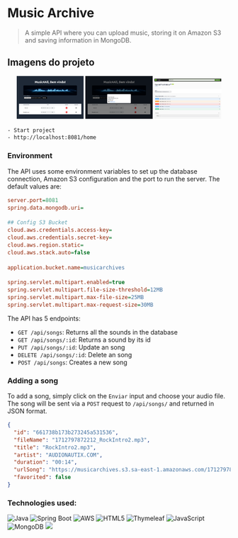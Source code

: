 # Music Archive

> A simple API where you can upload music, storing it on Amazon S3 and saving information in MongoDB.

## Imagens do projeto
<div align="center">
  <img src="/src/images/img.png" width="30%">
  <img src="/src/images/img_1.png" width="30%">
  <img src="/src/images/img_2.png" width="30%">
</div>

```bash
- Start project
- http://localhost:8081/home
```

[//]: # (> **Note**: The script will build the project before running it, and it'll start the containers for the database using `docker compose up -d`.Note**: The script will build the project before running it, and it'll start the containers for the database using `docker compose up -d`.)

### Environment

The API uses some environment variables to set up the database connection, Amazon S3 configuration and the port to run the server. The default values are:

```ini
server.port=8081
spring.data.mongodb.uri=

## Config S3 Bucket
cloud.aws.credentials.access-key=
cloud.aws.credentials.secret-key=
cloud.aws.region.static=
cloud.aws.stack.auto=false

application.bucket.name=musicarchives

spring.servlet.multipart.enabled=true
spring.servlet.multipart.file-size-threshold=12MB
spring.servlet.multipart.max-file-size=25MB
spring.servlet.multipart.max-request-size=30MB
```

The API has 5 endpoints:

- `GET /api/songs`: Returns all the sounds in the database
- `GET /api/songs/:id`: Returns a sound by its id
- `PUT /api/songs/:id`: Update an song
- `DELETE /api/songs/:id`: Delete an song
- `POST /api/songs`: Creates a new song

### Adding a song

To add a song, simply click on the `Enviar` input and choose your audio file. The song will be sent via a `POST` request to `/api/songs/` and returned in JSON format.

```json
{
  "id": "661738b173b273245a531536",
  "fileName": "1712797872212_RockIntro2.mp3",
  "title": "RockIntro2.mp3",
  "artist": "AUDIONAUTIX.COM",
  "duration": "00:14",
  "urlSong": "https://musicarchives.s3.sa-east-1.amazonaws.com/1712797872212_RockIntro2.mp3",
  "favorited": false
}
```

### Technologies used:
![Java](https://img.shields.io/badge/java-%23ED8B00.svg?style=for-the-badge&logo=java&logoColor=white) ![Spring Boot](https://img.shields.io/badge/-Spring%20Boot-6DB33F?style=for-the-badge&logo=spring-boot&logoColor=white)
![AWS](https://img.shields.io/badge/AWS-%23FF9900.svg?style=for-the-badge&logo=amazon-aws&logoColor=white) ![HTML5](https://img.shields.io/badge/html5-%23E34F26.svg?style=for-the-badge&logo=html5&logoColor=white)
![Thymeleaf](https://img.shields.io/badge/Thymeleaf-%23005C0F.svg?style=for-the-badge&logo=Thymeleaf&logoColor=white) ![JavaScript](https://img.shields.io/badge/-JavaScript-F7DF1E?style=for-the-badge&logo=javascript&logoColor=white)
![MongoDB](https://img.shields.io/badge/-MongoDB-47A248?style=for-the-badge&logo=mongodb&logoColor=white) <img src="https://img.shields.io/badge/-Swagger-%23Clojure?style=for-the-badge&logo=swagger&logoColor=white">

